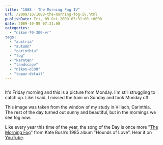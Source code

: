 ```yaml
---
title: "1088 - The Morning Fog IV"
url: /2009/10/1088-the-morning-fog-iv.html
publishDate: Fri, 09 Oct 2009 05:31:00 +0000
date: 2009-10-09 07:31:00
categories: 
  - "nikon-70-300-vr"
tags: 
  - "austria"
  - "autumn"
  - "carinthia"
  - "fog"
  - "karnten"
  - "landscape"
  - "nikon-d300"
  - "topaz-detail"
---
```

<a href="https://d25zfm9zpd7gm5.cloudfront.net/1200x1200/2009/20091005_073359_ps.jpg" target="_blank"><img src="https://d25zfm9zpd7gm5.cloudfront.net/0600x0600/2009/20091005_073359_ps.jpg" alt="" /></a>

It's Friday morning and this is a picture from Monday. I'm still struggling to catch up. Like I said, I missed the train on Sunday and took Monday off.

 This image was taken from the window of my study in Villach, Carinthia. The rest of the day turned out sunny and beautiful, but in the mornings we see fog now.

Like every year this time of the year, the song of the Day is once more "<a href="http://www.lyricstime.com/kate-bush-the-morning-fog-lyrics.html" target="_blank">The Morning Fog</a>" from Kate Bush’s 1985 album "Hounds of Love". Hear it on <a href="http://www.youtube.com/watch?v=jIosFBWqJ64" target="_blank">YouTube</a>.
